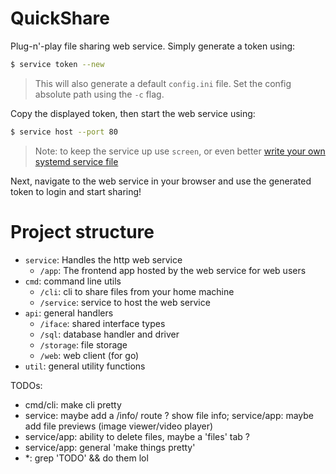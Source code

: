 # QuickShare

Plug-n'-play file sharing web service. Simply generate a token using:

```sh
$ service token --new
```
> This will also generate a default `config.ini` file. Set the config absolute path using the `-c` flag.

Copy the displayed token, then start the web service using:

```sh
$ service host --port 80
```
> Note: to keep the service up use `screen`, or even better [write your own systemd service file](https://wiki.debian.org/systemd/Services)

Next, navigate to the web service in your browser and use the generated token to login and start sharing!

# Project structure

- `service`: Handles the http web service
    - `/app`: The frontend app hosted by the web service for web users
- `cmd`: command line utils
    - `/cli`: cli to share files from your home machine
    - `/service`: service to host the web service
- `api`: general handlers
    - `/iface`: shared interface types
    - `/sql`: database handler and driver
    - `/storage`: file storage
    - `/web`: web client (for go)
- `util`: general utility functions

TODOs:
- cmd/cli: make cli pretty
- service: maybe add a /info/ route ? show file info; service/app: maybe add file previews (image viewer/video player)
- service/app: ability to delete files, maybe a 'files' tab ?
- service/app: general 'make things pretty'
- *: grep 'TODO' && do them lol